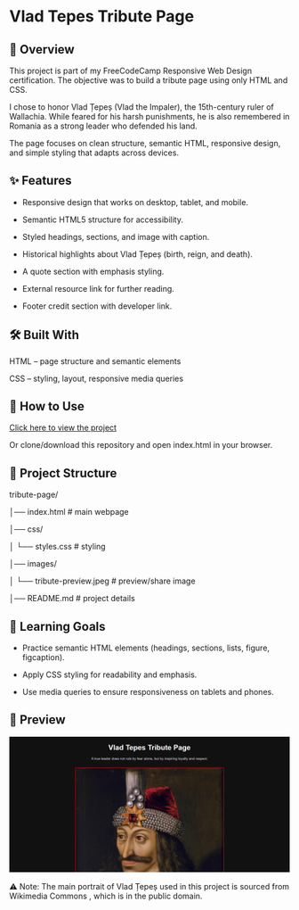 # Vlad Tepes Tribute Page

## 📖 Overview

This project is part of my FreeCodeCamp Responsive Web Design certification.
The objective was to build a tribute page using only HTML and CSS.

I chose to honor Vlad Țepeș (Vlad the Impaler), the 15th-century ruler of Wallachia. While feared for his harsh punishments, he is also remembered in Romania as a strong leader who defended his land.

The page focuses on clean structure, semantic HTML, responsive design, and simple styling that adapts across devices.

## ✨ Features

- Responsive design that works on desktop, tablet, and mobile.

- Semantic HTML5 structure for accessibility.

- Styled headings, sections, and image with caption.

- Historical highlights about Vlad Țepeș (birth, reign, and death).

- A quote section with emphasis styling.

- External resource link for further reading.

- Footer credit section with developer link.

## 🛠️ Built With

HTML – page structure and semantic elements

CSS – styling, layout, responsive media queries

## 🚀 How to Use

<a href="https://midnight-developer-ts.github.io/tribute-page/">Click here to view the project</a>

Or clone/download this repository and open index.html in your browser.

## 📂 Project Structure

tribute-page/

│── index.html       # main webpage  

│── css/  

│   └── styles.css   # styling  

│── images/  

│   └── tribute-preview.jpeg  # preview/share image  

│── README.md        # project details  

## 📌 Learning Goals

- Practice semantic HTML elements (headings, sections, lists, figure, figcaption).

- Apply CSS styling for readability and emphasis.

- Use media queries to ensure responsiveness on tablets and phones.

## 📸 Preview
![Tribute Page Screenshot](./images/tribute-preview.jpeg)

⚠️ Note: The main portrait of Vlad Țepeș used in this project is sourced from Wikimedia Commons
, which is in the public domain.